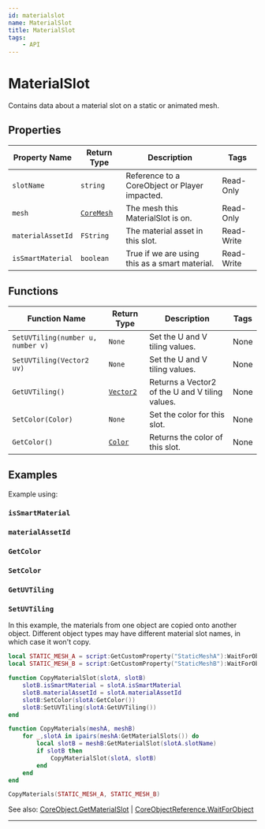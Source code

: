 ```yaml
---
id: materialslot
name: MaterialSlot
title: MaterialSlot
tags:
    - API
---
```


# MaterialSlot

Contains data about a material slot on a static or animated mesh.

## Properties

| Property Name | Return Type | Description | Tags |
| -------- | ----------- | ----------- | ---- |
| `slotName` | `string` | Reference to a CoreObject or Player impacted. | Read-Only |
| `mesh` | [`CoreMesh`](coremesh.md) | The mesh this MaterialSlot is on. | Read-Only |
| `materialAssetId` | `FString` | The material asset in this slot. | Read-Write |
| `isSmartMaterial` | `boolean` | True if we are using this as a smart material. | Read-Write |

## Functions

| Function Name | Return Type | Description | Tags |
| -------- | ----------- | ----------- | ---- |
| `SetUVTiling(number u, number v)` | `None` | Set the U and V tiling values. | None |
| `SetUVTiling(Vector2 uv)` | `None` | Set the U and V tiling values. | None |
| `GetUVTiling()` | [`Vector2`](vector2.md) | Returns a Vector2 of the U and V tiling values. | None |
| `SetColor(Color)` | `None` | Set the color for this slot. | None |
| `GetColor()` | [`Color`](color.md) | Returns the color of this slot. | None |

## Examples

Example using:

### `isSmartMaterial`

### `materialAssetId`

### `GetColor`

### `SetColor`

### `GetUVTiling`

### `SetUVTiling`

In this example, the materials from one object are copied onto another object. Different object types may have different material slot names, in which case it won't copy.

```lua
local STATIC_MESH_A = script:GetCustomProperty("StaticMeshA"):WaitForObject()
local STATIC_MESH_B = script:GetCustomProperty("StaticMeshB"):WaitForObject()

function CopyMaterialSlot(slotA, slotB)
    slotB.isSmartMaterial = slotA.isSmartMaterial
    slotB.materialAssetId = slotA.materialAssetId
    slotB:SetColor(slotA:GetColor())
    slotB:SetUVTiling(slotA:GetUVTiling())
end

function CopyMaterials(meshA, meshB)
    for _,slotA in ipairs(meshA:GetMaterialSlots()) do
        local slotB = meshB:GetMaterialSlot(slotA.slotName)
        if slotB then
            CopyMaterialSlot(slotA, slotB)
        end
    end
end

CopyMaterials(STATIC_MESH_A, STATIC_MESH_B)
```

See also: [CoreObject.GetMaterialSlot](coreobject.md) | [CoreObjectReference.WaitForObject](coreobjectreference.md)

---
